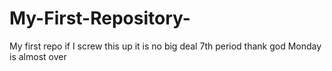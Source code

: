 # My-First-Repository-
My first repo if I screw this up it is no big deal
7th period thank god Monday is almost over
